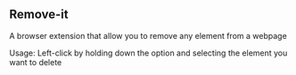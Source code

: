 ## Remove-it

A browser extension that allow you to remove any element from a webpage

Usage: Left-click by holding down the option and selecting the element you want to delete
